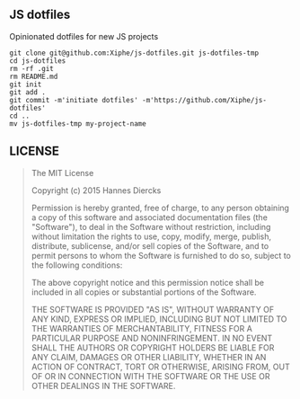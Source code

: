 JS dotfiles
-----------

Opinionated dotfiles for new JS projects

```
git clone git@github.com:Xiphe/js-dotfiles.git js-dotfiles-tmp
cd js-dotfiles
rm -rf .git
rm README.md
git init
git add .
git commit -m'initiate dotfiles' -m'https://github.com/Xiphe/js-dotfiles'
cd ..
mv js-dotfiles-tmp my-project-name
```

LICENSE
-------

> The MIT License
> 
> Copyright (c) 2015 Hannes Diercks
> 
> Permission is hereby granted, free of charge, to any person obtaining a copy
> of this software and associated documentation files (the "Software"), to deal
> in the Software without restriction, including without limitation the rights
> to use, copy, modify, merge, publish, distribute, sublicense, and/or sell
> copies of the Software, and to permit persons to whom the Software is
> furnished to do so, subject to the following conditions:
> 
> The above copyright notice and this permission notice shall be included in
> all copies or substantial portions of the Software.
> 
> THE SOFTWARE IS PROVIDED "AS IS", WITHOUT WARRANTY OF ANY KIND, EXPRESS OR
> IMPLIED, INCLUDING BUT NOT LIMITED TO THE WARRANTIES OF MERCHANTABILITY,
> FITNESS FOR A PARTICULAR PURPOSE AND NONINFRINGEMENT. IN NO EVENT SHALL THE
> AUTHORS OR COPYRIGHT HOLDERS BE LIABLE FOR ANY CLAIM, DAMAGES OR OTHER
> LIABILITY, WHETHER IN AN ACTION OF CONTRACT, TORT OR OTHERWISE, ARISING FROM,
> OUT OF OR IN CONNECTION WITH THE SOFTWARE OR THE USE OR OTHER DEALINGS IN
> THE SOFTWARE.
